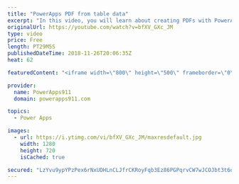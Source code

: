 ```yaml
---
title: "PowerApps PDF from table data"
excerpt: "In this video, you will learn about creating PDFs with PowerApps and Flow. This is taking the concept we covered in an earlier video and going two steps deeper by pulling in dynamic data and building an HTML table on the fly with the Concat function. Exciting stuff.  Intro to creating a PDF with PowerApps"
originalUrl: https://youtube.com/watch?v=bfXV_GXc_JM
type: video
price: Free
length: PT29M5S
publishedDateTime: 2018-11-26T20:06:35Z
heat: 62

featuredContent: "<iframe width=\"800\" height=\"500\" frameborder=\"0\" src=\"https://www.youtube.com/embed/bfXV_GXc_JM\" allow=\"accelerometer; autoplay; encrypted-media; gyroscope; picture-in-picture\" allowfullscreen></iframe>"

provider:
  name: PowerApps911
  domain: powerapps911.com

topics:
  - Power Apps

images:
  - url: https://i.ytimg.com/vi/bfXV_GXc_JM/maxresdefault.jpg
    width: 1280
    height: 720
    isCached: true

secured: "LzYvu9ypYPzPex6rNxUDHLnCLJfrCKRoyFqb3Ez86PGPqrvCW7wJCOJbt3t6oLZOkqk6+E6/flah/eHr9xRG59P0SO8q6Qd0mTiZAOUoH2fuxbJ5NSXLYVbGwjcDHYPnVyt80ulN6EL6ZIrZQ876EAzgrIr/aTYxi+CkpBh2LctzfE3xzciAPTxOR7HlxS1V8DSX50gZyEHAMedoK9BpjsW0ey3AVxS06IRMFfuEIBcZs8h/258Wtr0AR0Br5QQArX0tsumRzCflTxoRztdQ6QSFEIQG+EnBCzl+V7vpLl2L6t9C1FkoCBr4rMaUlQ9IcdKNNbBLNccwMgUkHokQrV4JYQdIzqkEW37LsoNJryvM54vXdjcT4W07vlAB7Vn/Jc5Nrpu53liwRrtJE9AFxEoqFBfbnvnj4+Z4mTeIW+4=;vg75rUQ1ZASOsAMS4KL4Ow=="
---
```


